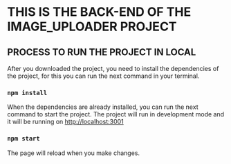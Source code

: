 # THIS IS THE BACK-END OF THE IMAGE_UPLOADER PROJECT

## PROCESS TO RUN THE PROJECT IN LOCAL

After you downloaded the project, you need to install the dependencies of the project, for this you can run the next command in your terminal.

### `npm install`

When the dependencies are already installed, you can run the next command to start the project. The project will run in development mode and it will be running on [http://localhost:3001](http://localhost:3001)

### `npm start`

The page will reload when you make changes.
